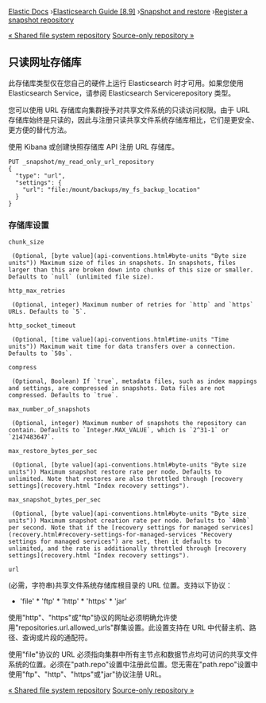 

[Elastic Docs](/guide/) ›[Elasticsearch Guide [8.9]](index.md) ›[Snapshot
and restore](snapshot-restore.md) ›[Register a snapshot
repository](snapshots-register-repository.md)

[« Shared file system repository](snapshots-filesystem-repository.md)
[Source-only repository »](snapshots-source-only-repository.md)

## 只读网址存储库

此存储库类型仅在您自己的硬件上运行 Elasticsearch 时才可用。如果您使用 Elasticsearch Service，请参阅 Elasticsearch Servicerepository 类型。

您可以使用 URL 存储库向集群授予对共享文件系统的只读访问权限。由于 URL 存储库始终是只读的，因此与注册只读共享文件系统存储库相比，它们是更安全、更方便的替代方法。

使用 Kibana 或创建快照存储库 API 注册 URL 存储库。

    
    
    PUT _snapshot/my_read_only_url_repository
    {
      "type": "url",
      "settings": {
        "url": "file:/mount/backups/my_fs_backup_location"
      }
    }

### 存储库设置

`chunk_size`

     (Optional, [byte value](api-conventions.html#byte-units "Byte size units")) Maximum size of files in snapshots. In snapshots, files larger than this are broken down into chunks of this size or smaller. Defaults to `null` (unlimited file size). 
`http_max_retries`

     (Optional, integer) Maximum number of retries for `http` and `https` URLs. Defaults to `5`. 
`http_socket_timeout`

     (Optional, [time value](api-conventions.html#time-units "Time units")) Maximum wait time for data transfers over a connection. Defaults to `50s`. 
`compress`

     (Optional, Boolean) If `true`, metadata files, such as index mappings and settings, are compressed in snapshots. Data files are not compressed. Defaults to `true`. 
`max_number_of_snapshots`

     (Optional, integer) Maximum number of snapshots the repository can contain. Defaults to `Integer.MAX_VALUE`, which is `2^31-1` or `2147483647`. 
`max_restore_bytes_per_sec`

     (Optional, [byte value](api-conventions.html#byte-units "Byte size units")) Maximum snapshot restore rate per node. Defaults to unlimited. Note that restores are also throttled through [recovery settings](recovery.html "Index recovery settings"). 
`max_snapshot_bytes_per_sec`

     (Optional, [byte value](api-conventions.html#byte-units "Byte size units")) Maximum snapshot creation rate per node. Defaults to `40mb` per second. Note that if the [recovery settings for managed services](recovery.html#recovery-settings-for-managed-services "Recovery settings for managed services") are set, then it defaults to unlimited, and the rate is additionally throttled through [recovery settings](recovery.html "Index recovery settings"). 
`url`

    

(必需，字符串)共享文件系统存储库根目录的 URL 位置。支持以下协议：

* 'file' * 'ftp' * 'http' * 'https' * 'jar'

使用"http"、"https"或"ftp"协议的网址必须明确允许使用"repositories.url.allowed_urls"群集设置。此设置支持在 URL 中代替主机、路径、查询或片段的通配符。

使用"file"协议的 URL 必须指向集群中所有主节点和数据节点均可访问的共享文件系统的位置。必须在"path.repo"设置中注册此位置。您无需在"path.repo"设置中使用"ftp"、"http"、"https"或"jar"协议注册 URL。

[« Shared file system repository](snapshots-filesystem-repository.md)
[Source-only repository »](snapshots-source-only-repository.md)
